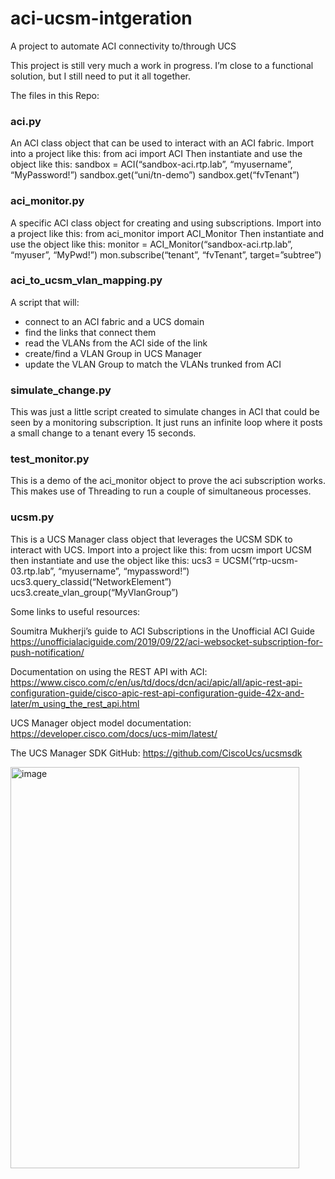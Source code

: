 # aci-ucsm-intgeration
A project to automate ACI connectivity to/through UCS

This project is still very much a work in progress.  I’m close to a functional solution, but I still need to put it all together.

The files in this Repo:

### aci.py ###
An ACI class object that can be used to interact with an ACI fabric.  Import into a project like this:
from aci import ACI
Then instantiate and use the object like this:
	sandbox = ACI(“sandbox-aci.rtp.lab”, “myusername”, “MyPassword!”)
	sandbox.get(“uni/tn-demo”)
	sandbox.get(“fvTenant”)

### aci_monitor.py ###
A specific ACI class object for creating and using subscriptions.  Import into a project like this:
	from aci_monitor import ACI_Monitor
Then instantiate and use the object like this:
	monitor = ACI_Monitor(“sandbox-aci.rtp.lab”, “myuser”, “MyPwd!”)
	mon.subscribe(“tenant”, “fvTenant”, target=”subtree”)

### aci_to_ucsm_vlan_mapping.py ###
A script that will: 
-	connect to an ACI fabric and a UCS domain
-	find the links that connect them
-	read the VLANs from the ACI side of the link
-	create/find a VLAN Group in UCS Manager
-	update the VLAN Group to match the VLANs trunked from ACI

### simulate_change.py ###
This was just a little script created to simulate changes in ACI that could be seen by a monitoring subscription.  It just runs an infinite loop where it posts a small change to a tenant every 15 seconds.

### test_monitor.py ###
This is a demo of the aci_monitor object to prove the aci subscription works.  This makes use of Threading to run a couple of simultaneous processes.

### ucsm.py ###
This is a UCS Manager class object that leverages the UCSM SDK to interact with UCS.  Import into a project like this:
	from ucsm import UCSM
then instantiate and use the object like this:
	ucs3 = UCSM(“rtp-ucsm-03.rtp.lab”, “myusername”, “mypassword!”)
	ucs3.query_classid(“NetworkElement”)
	ucs3.create_vlan_group(“MyVlanGroup”)




Some links to useful resources:

Soumitra Mukherji’s guide to ACI Subscriptions in the Unofficial ACI Guide
https://unofficialaciguide.com/2019/09/22/aci-websocket-subscription-for-push-notification/

Documentation on using the REST API with ACI:
https://www.cisco.com/c/en/us/td/docs/dcn/aci/apic/all/apic-rest-api-configuration-guide/cisco-apic-rest-api-configuration-guide-42x-and-later/m_using_the_rest_api.html

UCS Manager object model documentation:
https://developer.cisco.com/docs/ucs-mim/latest/

The UCS Manager SDK GitHub:
https://github.com/CiscoUcs/ucsmsdk


<img width="462" height="642" alt="image" src="https://github.com/user-attachments/assets/507ceef7-d67e-4fe9-9b3a-79691a902a71" />
